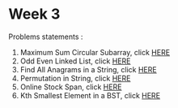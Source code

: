 # Week 3
Problems statements :

1. Maximum Sum Circular Subarray, click [HERE](https://leetcode.com/explore/challenge/card/may-leetcoding-challenge/536/week-3-may-15th-may-21st/3330/)
2. Odd Even Linked List, click [HERE](https://leetcode.com/explore/challenge/card/may-leetcoding-challenge/536/week-3-may-15th-may-21st/3331/)
3. Find All Anagrams in a String, click [HERE](https://leetcode.com/explore/challenge/card/may-leetcoding-challenge/536/week-3-may-15th-may-21st/3332/)
4. Permutation in String, click [HERE](https://leetcode.com/explore/challenge/card/may-leetcoding-challenge/536/week-3-may-15th-may-21st/3333/)
5. Online Stock Span, click [HERE](https://leetcode.com/explore/challenge/card/may-leetcoding-challenge/536/week-3-may-15th-may-21st/3334/)
6. Kth Smallest Element in a BST, click [HERE](https://leetcode.com/explore/challenge/card/may-leetcoding-challenge/536/week-3-may-15th-may-21st/3335/)